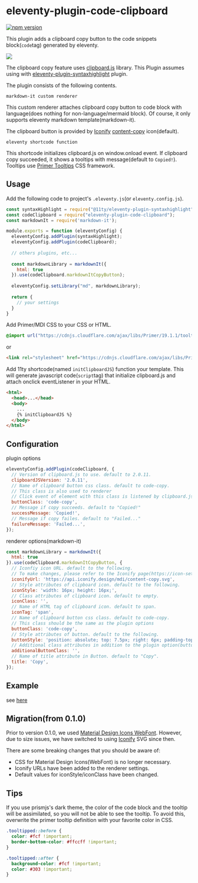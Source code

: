 # eleventy-plugin-code-clipboard

[![npm version](https://badge.fury.io/js/eleventy-plugin-code-clipboard.svg)](https://badge.fury.io/js/eleventy-plugin-code-clipboard)

This plugin adds a clipboard copy button to the code snippets block(`code`tag) generated by eleventy.

![](https://i.gyazo.com/06f462e5d16d92f47c9931af9dd68db9.png)

The clipboard copy feature uses [clipboard.js](https://www.npmjs.com/package/clipboard) library.
This Plugin assumes using with [eleventy-plugin-syntaxhighlight](https://github.com/11ty/eleventy-plugin-syntaxhighlight) plugin.

The plugin consists of the following contents.

`markdown-it custom renderer`

This custom renderer attaches clipboard copy button to code block with language(does nothing for non-language/mermaid block).
Of course, it only supports eleventy markdown template(markdown-it).

The clipboard button is provided by [Iconify](https://iconify.design/) [content-copy](https://icon-sets.iconify.design/mdi/content-copy/) icon(default).

`eleventy shortcode function`

This shortcode initializes clipboard.js on window.onload event.
If clipboard copy succeeded, it shows a tooltips with message(default to `Copied!`).
Tooltips use [Primer Tooltips](https://primer.style/css/components/tooltips) CSS framework.

## Usage

Add the following code to project's `.eleventy.js`(or `eleventy.config.js`).

```js
const syntaxHighlight = require("@11ty/eleventy-plugin-syntaxhighlight");
const codeClipboard = require("eleventy-plugin-code-clipboard");
const markdownIt = require('markdown-it');

module.exports = function (eleventyConfig) {
  eleventyConfig.addPlugin(syntaxHighlight);
  eleventyConfig.addPlugin(codeClipboard);
  
  // others plugins, etc...
  
  const markdownLibrary = markdownIt({
    html: true
  }).use(codeClipboard.markdownItCopyButton);
  
  eleventyConfig.setLibrary("md", markdownLibrary);
  
  return {
    // your settings
  }
}
```

Add Primer/MDI CSS to your CSS or HTML.

```css
@import url("https://cdnjs.cloudflare.com/ajax/libs/Primer/19.1.1/tooltips.min.css");
```

or

```html
<link rel="stylesheet" href="https://cdnjs.cloudflare.com/ajax/libs/Primer/19.1.1/tooltips.min.css" crossorigin="anonymous" referrerpolicy="no-referrer" />
```

Add 11ty shortcode(named `initClipboardJS`) function your template. This will generate javascript code(`script`tag) that initialize clipboard.js and attach onclick eventListener in your HTML.

```html
<html>
  <head>...</head>
  <body>
    ...
    {% initClipboardJS %}
  </body>
</html>
```

## Configuration

plugin options

```js
eleventyConfig.addPlugin(codeClipboard, {
  // Version of clipboard.js to use. default to 2.0.11.
  clipboardJSVersion: '2.0.11',
  // Name of clipboard button css class. default to code-copy.
  // This class is also used to renderer
  // Click event of element with this class is listened by clipboard.js.
  buttonClass: 'code-copy',
  // Message if copy succeeds. default to "Copied!"
  successMessage: 'Copied!',
  // Message if copy failes. default to "Failed..."
  failureMessage: 'Failed...',
});
```

renderer options(markdown-it)

```js
const markdownLibrary = markdownIt({
  html: true
}).use(codeClipboard.markdownItCopyButton, {
  // Iconfiy icon URL. default to the following. 
  // To make changes, please refer to the Iconify page(https://icon-sets.iconify.design/)
  iconifyUrl: 'https://api.iconify.design/mdi/content-copy.svg',
  // Style attributes of clipboard icon. default to the following.
  iconStyle: 'width: 16px; height: 16px;',
  // Class attributes of clipboard icon. default to empty.
  iconClass: '',
  // Name of HTML tag of clipboard icon. default to span.
  iconTag: 'span',
  // Name of clipboard button css class. default to code-copy.
  // This class should be the same as the plugin options
  buttonClass: 'code-copy',
  // Style attributes of button. default to the following.
  buttonStyle: 'position: absolute; top: 7.5px; right: 6px; padding-top: 3px; cursor: pointer; outline: none; opacity: 0.8;',
  // Additional class attributes in addition to the plugin option(buttonClass). default to empty.
  additionalButtonClass: '',
  // Name of title attribute in Button. default to "Copy".
  title: 'Copy',
});
```

## Example

see [here](https://github.com/mamezou-tech/eleventy-plugin-code-clipboard/tree/main/example)

## Migration(from 0.1.0)

Prior to version 0.1.0, we used [Material Design Icons WebFont](https://pictogrammers.com/docs/library/mdi/getting-started/webfont/). 
However, due to size issues, we have switched to using [Iconify](https://iconify.design/) SVG since then. 

There are some breaking changes that you should be aware of:

- CSS for Material Design Icons(WebFont) is no longer necessary.
- Iconify URLs have been added to the renderer settings.
- Default values for iconStyle/iconClass have been changed.

## Tips

If you use prismjs's dark theme, the color of the code block and the tooltip will be assimilated, so you will not be able to see the tooltip.
To avoid this, overwrite the primer tooltip definition with your favorite color in CSS.

```css
.tooltipped::before {
  color: #fcf !important;
  border-bottom-color: #ffccff !important;
}

.tooltipped::after {
  background-color: #fcf !important;
  color: #303 !important;
}
```
